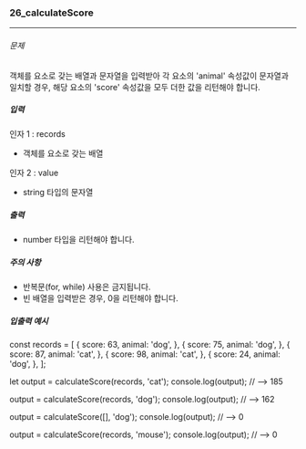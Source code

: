 ### 26_calculateScore

***

###### 문제 

객체를 요소로 갖는 배열과 문자열을 입력받아 각 요소의 'animal' 속성값이 문자열과 일치할 경우, 해당 요소의 'score' 속성값을 모두 더한 값을 리턴해야 합니다.

##### 입력

인자 1 : records
- 객체를 요소로 갖는 배열

인자 2 : value
- string 타입의 문자열


##### 출력

- number 타입을 리턴해야 합니다.

##### 주의 사항

- 반복문(for, while) 사용은 금지됩니다.
- 빈 배열을 입력받은 경우, 0을 리턴해야 합니다.

##### 입출력 예시

const records = [
  {
    score: 63,
    animal: 'dog',
  },
  {
    score: 75,
    animal: 'dog',
  },
  {
    score: 87,
    animal: 'cat',
  },
  {
    score: 98,
    animal: 'cat',
  },
  {
    score: 24,
    animal: 'dog',
  },
];

let output = calculateScore(records, 'cat');
console.log(output); // --> 185

output = calculateScore(records, 'dog');
console.log(output); // --> 162

output = calculateScore([], 'dog');
console.log(output); // --> 0

output = calculateScore(records, 'mouse');
console.log(output); // --> 0